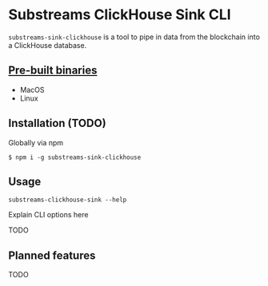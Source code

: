 # Substreams ClickHouse Sink CLI

`substreams-sink-clickhouse` is a tool to pipe in data from the blockchain into a ClickHouse database.

## [Pre-built binaries](https://github.com/pinax-network/substreams-sink-clickhouse/releases)

- MacOS
- Linux

## Installation (TODO)

Globally via npm

```
$ npm i -g substreams-sink-clickhouse
```

## Usage

`substreams-clickhouse-sink --help`

Explain CLI options here

TODO

## Planned features

TODO
